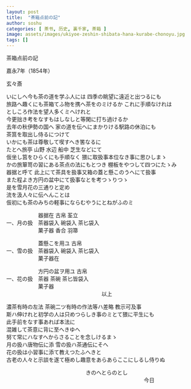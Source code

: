 ```yaml
---
layout: post
title:  "茶箱点前の記"
author: soshu
categories: [ 茶书, 历史, 裏千家, 茶箱 ]
image: assets/images/ukiyoe-zeshin-shibata-hana-kurabe-chonoyu.jpg
tags: []
---
```


茶箱点前の記

嘉永7年（1854年）

玄々斎

いにしへ今も茶の道を学ふ人には 四季の眺望に遠近と出つるにも  
旅路へ趣くにも茶箱てふ物を携へ茶をのミけるか これに手順なけれは  
としころ作法を望人多くミへけれと  
今更拙き考をなすもはしなしと等閑に打ち過けるか  
去年の秋伊勢の国へ 家の道を伝へにまかりける駅路の休泊にも  
茶筥を取出し侍るにつけて  
いかにも茶は尊敬して喫すへき筈なるに  
たとへ旅亭 山野 水辺 船中 芝生などにて  
仮坐し筥をひらくにも手順なく 猥に取扱事本位なき事に思ひしまゝ  
かの旅箪笥の習にある茶点の法にもとつき 棚板をやつして四つにたゝみ  
器据と呼て 此上にて茶具を扱事又箱の蓋と懸このうへにて扱事  
また程よき方円の盆中にて扱事なとを考つゝりつゝ  
是を雪月花の三通りと定め  
流を汲人々に伝へんことは  
仮初にも茶のみちの軽事にならむやうにとねがふのミ  

　　　　　　器据在 古帛 荃立  
一、月の扱　茶器袋入 碗袋入 茶匕袋入  
　　　　　　菓子器 香合 羽箒  

　　　　　　蓋懸こを用ユ 古帛  
一、雪の扱　茶器袋入 碗袋入 茶匕袋入  
　　　　　　菓子器在  

　　　　　　方円の盆ヲ用ユ 古帛  
一、花の扱　茶器 茶碗 茶匕皆袋入  
　　　　　　菓子器  
　　　　　　　　　　　　　　　　　　以上  

濃茶有時の左法 茶碗二ツ有時の作法等ハ差略 教示可及事  
斯ハ伸けれと初学の人は只めつらしき事のミとて猥に平生にも  
此手前をなす事あれば本法に  
混雑して茶意に背に至へきゆへ  
努て常にハなすへからさることを念しけるまゝ  
月の扱ハ唐物伝に添 雪の扱ハ茶通伝にそへ  
花の扱は小習事に添て教えつたふへきと  
古老の人々と示談を遂て極めし趣意をあらあらここにしるし侍りぬ  

　　　　　　　　　　　　　　　きのへとらのとし  
　　　　　　　　　　　　　　　　　　　　　　　　　　今日  
